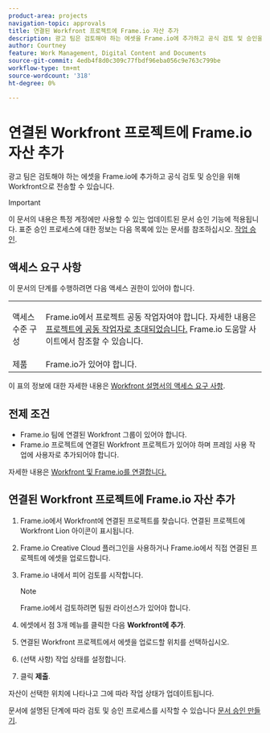 ```yaml
---
product-area: projects
navigation-topic: approvals
title: 연결된 Workfront 프로젝트에 Frame.io 자산 추가
description: 광고 팀은 검토해야 하는 에셋을 Frame.io에 추가하고 공식 검토 및 승인을 위해 Workfront으로 전송할 수 있습니다.
author: Courtney
feature: Work Management, Digital Content and Documents
source-git-commit: 4edb4f8d0c309c77fbdf96eba056c9e763c799be
workflow-type: tm+mt
source-wordcount: '318'
ht-degree: 0%

---
```



# 연결된 Workfront 프로젝트에 Frame.io 자산 추가

광고 팀은 검토해야 하는 에셋을 Frame.io에 추가하고 공식 검토 및 승인을 위해 Workfront으로 전송할 수 있습니다.

>[!IMPORTANT]
>
>이 문서의 내용은 특정 계정에만 사용할 수 있는 업데이트된 문서 승인 기능에 적용됩니다. 표준 승인 프로세스에 대한 정보는 다음 목록에 있는 문서를 참조하십시오. [작업 승인](/help/quicksilver/review-and-approve-work/manage-approvals/manage-approvals.md).

## 액세스 요구 사항

이 문서의 단계를 수행하려면 다음 액세스 권한이 있어야 합니다.

<table style="table-layout:auto"> 
 <col> 
 <col> 
 <tbody> 
  <!-- <tr> 
   <td role="rowheader">Adobe Workfront plan</td> 
   <td> <p>Any</p> </td> 
  </tr> 
  <tr> 
   <td role="rowheader">Adobe Workfront license</td> 
   <td> <p>Standard</p> </td> 
  </tr> -->
  <tr> 
   <td role="rowheader">액세스 수준 구성</td> 
   <td> <p>Frame.io에서 프로젝트 공동 작업자여야 합니다. 자세한 내용은 <a href="https://support.frame.io/en/articles/11125-i-ve-been-invited-to-collaborate-on-a-project">프로젝트에 공동 작업자로 초대되었습니다.</a>
 Frame.io 도움말 사이트에서 참조할 수 있습니다.</p> </td> 
  </tr> 
   <tr>
   <td>제품
   </td>
   <td>Frame.io가 있어야 합니다.
   </td>
  </tr>
 </tbody> 
</table>

이 표의 정보에 대한 자세한 내용은 [Workfront 설명서의 액세스 요구 사항](/help/quicksilver/administration-and-setup/add-users/access-levels-and-object-permissions/access-level-requirements-in-documentation.md).

## 전제 조건

* Frame.io 팀에 연결된 Workfront 그룹이 있어야 합니다.
* Frame.io 프로젝트에 연결된 Workfront 프로젝트가 있어야 하며 프레임 사용 작업에 사용자로 추가되어야 합니다.

자세한 내용은 [Workfront 및 Frame.io를 연결합니다.](/help/quicksilver/review-and-approve-work/document-reviews-and-approvals/review-and-approve-documents/connect-frame-and-wf.md)


## 연결된 Workfront 프로젝트에 Frame.io 자산 추가

1. Frame.io에서 Workfront에 연결된 프로젝트를 찾습니다. 연결된 프로젝트에 Workfront Lion 아이콘이 표시됩니다.

1. Frame.io Creative Cloud 플러그인을 사용하거나 Frame.io에서 직접 연결된 프로젝트에 에셋을 업로드합니다.

1. Frame.io 내에서 피어 검토를 시작합니다.

   >[!NOTE]
   >
   >Frame.io에서 검토하려면 팀원 라이선스가 있어야 합니다.

1. 에셋에서 점 3개 메뉴를 클릭한 다음 **Workfront에 추가**.

1. 연결된 Workfront 프로젝트에서 에셋을 업로드할 위치를 선택하십시오.

1. (선택 사항) 작업 상태를 설정합니다.

1. 클릭 **제출**.

자산이 선택한 위치에 나타나고 그에 따라 작업 상태가 업데이트됩니다.

문서에 설명된 단계에 따라 검토 및 승인 프로세스를 시작할 수 있습니다 [문서 승인 만들기](/help/quicksilver/review-and-approve-work/document-reviews-and-approvals/manage-document-approvals/create-a-document-approval.md).
